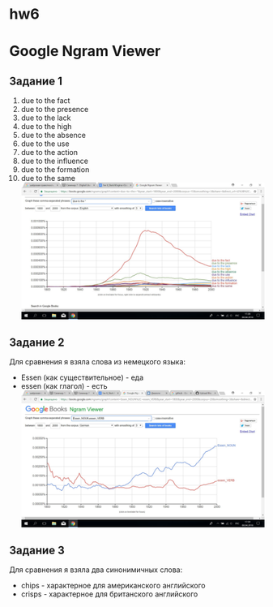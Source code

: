 # hw6
# Google Ngram Viewer
## Задание 1
1. due to the fact
2. due to the presence
3. due to the lack
4. due to the high
5. due to the absence
6. due to the use
7. due to the action
8. due to the influence
9. due to the formation
10. due to the same
![](https://github.com/namakarova/hw6/blob/master/%D0%93%D1%80%D0%B0%D0%BC%D0%BC%D0%B0.jpg)
## Задание 2
Для сравнения я взяла слова из немецкого языка:
+ Essen (как существительное) - еда
+ essen (как глагол) - есть
![](https://github.com/namakarova/hw6/blob/master/%D0%BD%D0%B5%D0%BC%D0%B5%D1%86%D0%BA%D0%B8%D0%B9.jpg)
## Задание 3
Для сравнения я взяла два синонимичных слова:
+ chips - характерное для американского английского
+ crisps - характерное для британского английского
![]()
